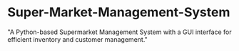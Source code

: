 # Super-Market-Management-System
 "A Python-based Supermarket Management System with a GUI interface for efficient inventory and customer management."
